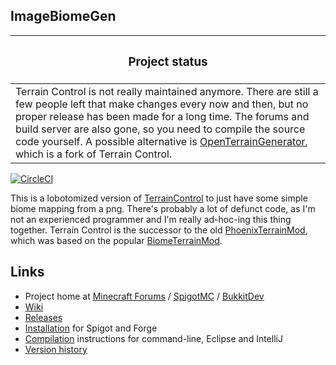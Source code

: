 ##  ImageBiomeGen

| <h3>Project status</h3> |
| -------------- |
| Terrain Control is not really maintained anymore. There are still a few people left that make changes every now and then, but no proper release has been made for a long time. The forums and build server are also gone, so you need to compile the source code yourself. A possible alternative is [OpenTerrainGenerator](https://openterraingenerator.com/), which is a fork of Terrain Control. |

[![CircleCI](https://circleci.com/gh/MCTCP/TerrainControl.svg?style=shield)](https://circleci.com/gh/MCTCP/TerrainControl)

This is a lobotomized version of <a href="https://github.com/MCTCP/TerrainControl">TerrainControl</a> to just have some simple biome mapping from a png. There's probably a lot of defunct code, as I'm not an experienced programmer and I'm really ad-hoc-ing this thing together. Terrain Control is the successor to the old <a href="http://www.minecraftforum.net/topic/313991-phoenixterrainmod/">PhoenixTerrainMod</a>, which was based on the popular <a href="http://www.minecraftforum.net/topic/71565-biomemod/">BiomeTerrainMod</a>. 

## Links
* Project home at [Minecraft Forums](http://www.minecraftforum.net/forums/mapping-and-modding/minecraft-mods/2554291-terraincontrol-advanced-world-generator) / [SpigotMC](https://www.spigotmc.org/resources/terraincontrol.2214/) / [BukkitDev](http://dev.bukkit.org/bukkit-plugins/terrain-control/)
* [Wiki](https://github.com/MCTCP/TerrainControl/wiki/)
* [Releases](https://github.com/MCTCP/TerrainControl/releases)
* [Installation](https://github.com/MCTCP/TerrainControl/wiki/Installation-instructions) for Spigot and Forge
* [Compilation](./COMPILING.md) instructions for command-line, Eclipse and IntelliJ
* [Version history](https://github.com/MCTCP/TerrainControl/wiki/Version-history)
